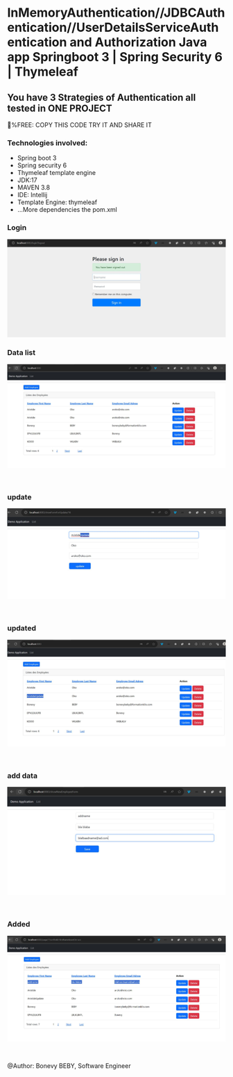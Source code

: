 <h1>InMemoryAuthentication//JDBCAuthentication//UserDetailsServiceAuthentication and Authorization Java app Springboot 3 | Spring Security 6 | Thymeleaf
</h1>
<h2>You have 3 Strategies of Authentication all tested in ONE PROJECT</h2>
<p>💯%FREE: COPY THIS CODE TRY IT AND SHARE IT</p>
<div>
   <h3>Technologies involved:</h3>
<ul>
   <li>Spring boot 3</li>
   <li>Spring security 6</li>
   <li>Thymeleaf template engine</li>
   <li>JDK:17</li>
   <li>MAVEN 3.8</li>
   <li>IDE: Intellij</li>
   <li>Template Engine: thymeleaf</li>
   <li>...More dependencies the pom.xml</li>
</ul>
</div>

<h3>Login</h3>

![jdbcaut.JPG](src%2Fmain%2Fresources%2Fstatic%2Fimages%2Fjdbcaut.JPG)
<br />

<h3>Data list</h3>

![jdbcaut2.JPG](src%2Fmain%2Fresources%2Fstatic%2Fimages%2Fjdbcaut2.JPG)

<br />

<h3>update</h3>

![jdbcaut2Update.JPG](src%2Fmain%2Fresources%2Fstatic%2Fimages%2Fjdbcaut2Update.JPG)

<br />

<h3>updated</h3>

![jdbcaut2Update2.JPG](src%2Fmain%2Fresources%2Fstatic%2Fimages%2Fjdbcaut2Update2.JPG)

<br />

<h3>add data</h3>

![jdbcaut2add.JPG](src%2Fmain%2Fresources%2Fstatic%2Fimages%2Fjdbcaut2add.JPG)

<br />


<h3>Added</h3>

![jdbcaut2add2.JPG](src%2Fmain%2Fresources%2Fstatic%2Fimages%2Fjdbcaut2add2.JPG)

<br />

@Author: Bonevy BEBY, Software Engineer